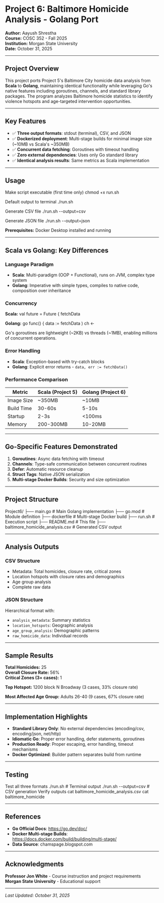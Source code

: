 # Project 6: Baltimore Homicide Analysis - Golang Port

**Author:** Aayush Shrestha  
**Course:** COSC 352 - Fall 2025  
**Institution:** Morgan State University  
**Date:** October 31, 2025

---

## Project Overview

This project ports Project 5's Baltimore City homicide data analysis from **Scala** to **Golang**, maintaining identical functionality while leveraging Go's native features including goroutines, channels, and standard library packages. The program analyzes Baltimore homicide statistics to identify violence hotspots and age-targeted intervention opportunities.

---

## Key Features

- ✅ **Three output formats**: stdout (terminal), CSV, and JSON
- ✅ **Dockerized deployment**: Multi-stage builds for minimal image size (~10MB vs Scala's ~350MB)
- ✅ **Concurrent data fetching**: Goroutines with timeout handling
- ✅ **Zero external dependencies**: Uses only Go standard library
- ✅ **Identical analysis results**: Same metrics as Scala implementation

---

## Usage

Make script executable (first time only)
chmod +x run.sh

Default output to terminal
./run.sh

Generate CSV file
./run.sh --output=csv

Generate JSON file
./run.sh --output=json


**Prerequisites:** Docker Desktop installed and running

---

## Scala vs Golang: Key Differences

### Language Paradigm
- **Scala**: Multi-paradigm (OOP + Functional), runs on JVM, complex type system
- **Golang**: Imperative with simple types, compiles to native code, composition over inheritance

### Concurrency
**Scala:**
val future = Future {
fetchData


**Golang:**
go func() {
data := fetchData
) ch <-

Go's goroutines are lightweight (~2KB) vs threads (~1MB), enabling millions of concurrent operations.

### Error Handling
- **Scala**: Exception-based with try-catch blocks
- **Golang**: Explicit error returns - `data, err := fetchData()`

### Performance Comparison

| Metric | Scala (Project 5) | Golang (Project 6) |
|--------|-------------------|---------------------|
| Image Size | ~350MB | ~10MB |
| Build Time | 30-60s | 5-10s |
| Startup | 2-3s | <100ms |
| Memory | 200-300MB | 10-20MB |

---

## Go-Specific Features Demonstrated

1. **Goroutines**: Async data fetching with timeout
2. **Channels**: Type-safe communication between concurrent routines
3. **Defer**: Automatic resource cleanup
4. **Struct Tags**: Native JSON serialization
5. **Multi-stage Docker Builds**: Security and size optimization

---

## Project Structure

Project6/
├── main.go # Main Golang implementation
├── go.mod # Module definition
├── dockerfile # Multi-stage Docker build
├── run.sh # Execution script
├── README.md # This file
├── baltimore_homicide_analysis.csv # Generated CSV output

---

## Analysis Outputs

### CSV Structure
- Metadata: Total homicides, closure rate, critical zones
- Location hotspots with closure rates and demographics
- Age group analysis
- Complete raw data

### JSON Structure
Hierarchical format with:
- `analysis_metadata`: Summary statistics
- `location_hotspots`: Geographic analysis
- `age_group_analysis`: Demographic patterns
- `raw_homicide_data`: Individual records

---

## Sample Results

**Total Homicides:** 25  
**Overall Closure Rate:** 56%  
**Critical Zones (3+ cases):** 1

**Top Hotspot:** 1200 block N Broadway (3 cases, 33% closure rate)

**Most Affected Age Group:** Adults 26-40 (9 cases, 67% closure rate)

---

## Implementation Highlights

- **Standard Library Only**: No external dependencies (encoding/csv, encoding/json, net/http)
- **Idiomatic Go**: Proper error handling, defer statements, goroutines
- **Production Ready**: Proper escaping, error handling, timeout mechanisms
- **Docker Optimized**: Builder pattern separates build from runtime

---

## Testing

Test all three formats
./run.sh # Terminal output
./run.sh --output=csv # CSV generation
Verify outputs
cat baltimore_homicide_analysis.csv
cat baltimore_homicide


---

## References

- **Go Official Docs**: https://go.dev/doc/
- **Docker Multi-stage Builds**: https://docs.docker.com/build/building/multi-stage/
- **Data Source**: chamspage.blogspot.com

---

## Acknowledgments

**Professor Jon White** - Course instruction and project requirements  
**Morgan State University** - Educational support

---

*Last Updated: October 31, 2025*